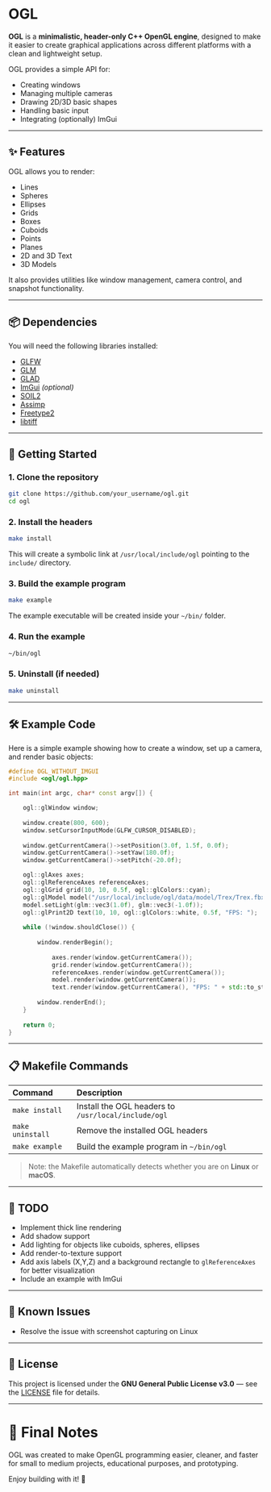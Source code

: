 # OGL

**OGL** is a **minimalistic, header-only C++ OpenGL engine**, designed to make it easier to create graphical applications across different platforms with a clean and lightweight setup.

OGL provides a simple API for:
- Creating windows
- Managing multiple cameras
- Drawing 2D/3D basic shapes
- Handling basic input
- Integrating (optionally) ImGui

---

## ✨ Features

OGL allows you to render:

- Lines
- Spheres
- Ellipses
- Grids
- Boxes
- Cuboids
- Points
- Planes
- 2D and 3D Text
- 3D Models

It also provides utilities like window management, camera control, and snapshot functionality.

---

## 📦 Dependencies

You will need the following libraries installed:

- [GLFW](https://github.com/glfw/glfw)
- [GLM](https://github.com/g-truc/glm)
- [GLAD](https://glad.dav1d.de)
- [ImGui](https://github.com/ocornut/imgui) *(optional)*
- [SOIL2](https://github.com/SpartanJ/soil2)
- [Assimp](https://github.com/assimp/assimp)
- [Freetype2](https://gitlab.freedesktop.org/freetype/freetype)
- [libtiff](http://www.simplesystems.org/libtiff/)

---

## 🚀 Getting Started

### 1. Clone the repository

```bash
git clone https://github.com/your_username/ogl.git
cd ogl
```

### 2. Install the headers

```bash
make install
```

This will create a symbolic link at `/usr/local/include/ogl` pointing to the `include/` directory.

### 3. Build the example program

```bash
make example
```

The example executable will be created inside your `~/bin/` folder.

### 4. Run the example

```bash
~/bin/ogl
```

### 5. Uninstall (if needed)

```bash
make uninstall
```

---

## 🛠 Example Code

Here is a simple example showing how to create a window, set up a camera, and render basic objects:

```cpp
#define OGL_WITHOUT_IMGUI
#include <ogl/ogl.hpp>

int main(int argc, char* const argv[]) {

    ogl::glWindow window;
    
    window.create(800, 600);
    window.setCursorInputMode(GLFW_CURSOR_DISABLED);
    
    window.getCurrentCamera()->setPosition(3.0f, 1.5f, 0.0f);
    window.getCurrentCamera()->setYaw(180.0f);
    window.getCurrentCamera()->setPitch(-20.0f);

    ogl::glAxes axes;
    ogl::glReferenceAxes referenceAxes;
    ogl::glGrid grid(10, 10, 0.5f, ogl::glColors::cyan);
    ogl::glModel model("/usr/local/include/ogl/data/model/Trex/Trex.fbx");
    model.setLight(glm::vec3(1.0f), glm::vec3(-1.0f));
    ogl::glPrint2D text(10, 10, ogl::glColors::white, 0.5f, "FPS: ");
    
    while (!window.shouldClose()) {
        
        window.renderBegin();
        
            axes.render(window.getCurrentCamera());
            grid.render(window.getCurrentCamera());
            referenceAxes.render(window.getCurrentCamera());
            model.render(window.getCurrentCamera());
            text.render(window.getCurrentCamera(), "FPS: " + std::to_string(window.getFPS()));
        
        window.renderEnd();
    }
    
    return 0;
}
```

---

## 📋 Makefile Commands

| Command         | Description                                    |
|:----------------|:-----------------------------------------------|
| `make install`  | Install the OGL headers to `/usr/local/include/ogl` |
| `make uninstall`| Remove the installed OGL headers               |
| `make example`  | Build the example program in `~/bin/ogl`        |

> Note: the Makefile automatically detects whether you are on **Linux** or **macOS**.

---

## 🧰 TODO

- Implement thick line rendering
- Add shadow support
- Add lighting for objects like cuboids, spheres, ellipses
- Add render-to-texture support
- Add axis labels (X,Y,Z) and a background rectangle to `glReferenceAxes` for better visualization
- Include an example with ImGui

---

## 🐞 Known Issues

- Resolve the issue with screenshot capturing on Linux

---

## 📜 License

This project is licensed under the **GNU General Public License v3.0** — see the [LICENSE](LICENSE) file for details.

---

# 🌟 Final Notes

OGL was created to make OpenGL programming easier, cleaner, and faster for small to medium projects, educational purposes, and prototyping.

Enjoy building with it! 🚀


